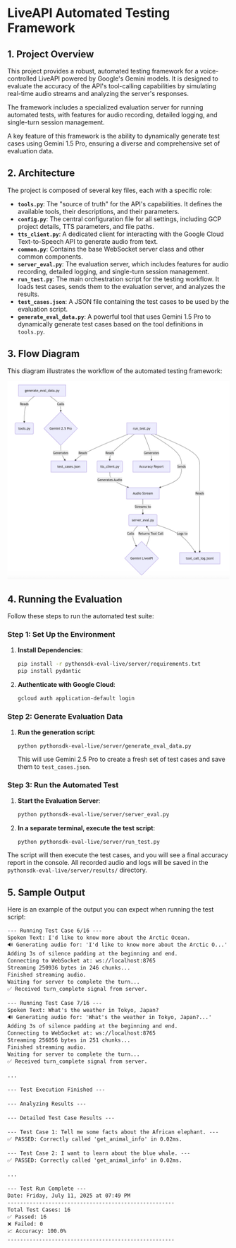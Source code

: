 # LiveAPI Automated Testing Framework

## 1. Project Overview

This project provides a robust, automated testing framework for a voice-controlled LiveAPI powered by Google's Gemini models. It is designed to evaluate the accuracy of the API's tool-calling capabilities by simulating real-time audio streams and analyzing the server's responses.

The framework includes a specialized evaluation server for running automated tests, with features for audio recording, detailed logging, and single-turn session management.

A key feature of this framework is the ability to dynamically generate test cases using Gemini 1.5 Pro, ensuring a diverse and comprehensive set of evaluation data.

## 2. Architecture

The project is composed of several key files, each with a specific role:

*   **`tools.py`**: The "source of truth" for the API's capabilities. It defines the available tools, their descriptions, and their parameters.
*   **`config.py`**: The central configuration file for all settings, including GCP project details, TTS parameters, and file paths.
*   **`tts_client.py`**: A dedicated client for interacting with the Google Cloud Text-to-Speech API to generate audio from text.
*   **`common.py`**: Contains the base WebSocket server class and other common components.
*   **`server_eval.py`**: The evaluation server, which includes features for audio recording, detailed logging, and single-turn session management.
*   **`run_test.py`**: The main orchestration script for the testing workflow. It loads test cases, sends them to the evaluation server, and analyzes the results.
*   **`test_cases.json`**: A JSON file containing the test cases to be used by the evaluation script.
*   **`generate_eval_data.py`**: A powerful tool that uses Gemini 1.5 Pro to dynamically generate test cases based on the tool definitions in `tools.py`.

## 3. Flow Diagram

This diagram illustrates the workflow of the automated testing framework:

![Evaluation Framework Flow](Eval.png)

## 4. Running the Evaluation

Follow these steps to run the automated test suite:

### Step 1: Set Up the Environment

1.  **Install Dependencies**:
    ```bash
    pip install -r pythonsdk-eval-live/server/requirements.txt
    pip install pydantic
    ```

2.  **Authenticate with Google Cloud**:
    ```bash
    gcloud auth application-default login
    ```

### Step 2: Generate Evaluation Data

1.  **Run the generation script**:
    ```bash
    python pythonsdk-eval-live/server/generate_eval_data.py
    ```
    This will use Gemini 2.5 Pro to create a fresh set of test cases and save them to `test_cases.json`.

### Step 3: Run the Automated Test

1.  **Start the Evaluation Server**:
    ```bash
    python pythonsdk-eval-live/server/server_eval.py
    ```

2.  **In a separate terminal, execute the test script**:
    ```bash
    python pythonsdk-eval-live/server/run_test.py
    ```

The script will then execute the test cases, and you will see a final accuracy report in the console. All recorded audio and logs will be saved in the `pythonsdk-eval-live/server/results/` directory.

## 5. Sample Output

Here is an example of the output you can expect when running the test script:

```
--- Running Test Case 6/16 ---
Spoken Text: I'd like to know more about the Arctic Ocean.
🔊 Generating audio for: 'I'd like to know more about the Arctic O...'
Adding 3s of silence padding at the beginning and end.
Connecting to WebSocket at: ws://localhost:8765
Streaming 250936 bytes in 246 chunks...
Finished streaming audio.
Waiting for server to complete the turn...
✅ Received turn_complete signal from server.

--- Running Test Case 7/16 ---
Spoken Text: What's the weather in Tokyo, Japan?
🔊 Generating audio for: 'What's the weather in Tokyo, Japan?...'
Adding 3s of silence padding at the beginning and end.
Connecting to WebSocket at: ws://localhost:8765
Streaming 256056 bytes in 251 chunks...
Finished streaming audio.
Waiting for server to complete the turn...
✅ Received turn_complete signal from server.

...

--- Test Execution Finished ---

--- Analyzing Results ---

--- Detailed Test Case Results ---

--- Test Case 1: Tell me some facts about the African elephant. ---
✅ PASSED: Correctly called 'get_animal_info' in 0.02ms.

--- Test Case 2: I want to learn about the blue whale. ---
✅ PASSED: Correctly called 'get_animal_info' in 0.02ms.

...

--- Test Run Complete ---
Date: Friday, July 11, 2025 at 07:49 PM
-----------------------------------------------------
Total Test Cases: 16
✅ Passed: 16
❌ Failed: 0
📈 Accuracy: 100.0%
-----------------------------------------------------
```
